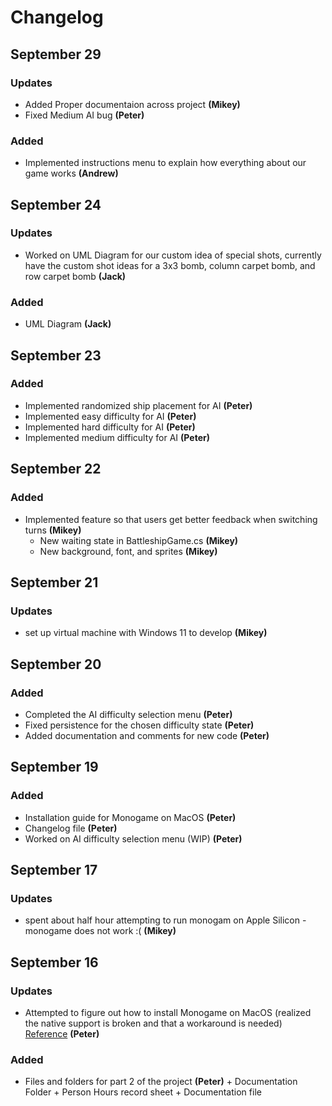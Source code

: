 # Changelog

## September 29

### Updates

- Added Proper documentaion across project **(Mikey)**
- Fixed Medium AI bug **(Peter)**

### Added

- Implemented instructions menu to explain how everything about our game works **(Andrew)**


## September 24

### Updates

- Worked on UML Diagram for our custom idea of special shots, currently have the custom shot ideas for a 3x3 bomb, column carpet bomb, and row carpet bomb **(Jack)**

### Added

- UML Diagram **(Jack)**

## September 23

### Added

- Implemented randomized ship placement for AI **(Peter)**
- Implemented easy difficulty for AI **(Peter)**
- Implemented hard difficulty for AI **(Peter)**
- Implemented medium difficulty for AI **(Peter)**

## September 22

### Added

- Implemented feature so that users get better feedback when switching turns **(Mikey)**
  - New waiting state in BattleshipGame.cs **(Mikey)**
  - New background, font, and sprites **(Mikey)**

## September 21

### Updates

- set up virtual machine with Windows 11 to develop **(Mikey)**

## September 20

### Added

- Completed the AI difficulty selection menu **(Peter)**
- Fixed persistence for the chosen difficulty state **(Peter)**
- Added documentation and comments for new code **(Peter)**

## September 19

### Added

- Installation guide for Monogame on MacOS **(Peter)**
- Changelog file **(Peter)**
- Worked on AI difficulty selection menu (WIP) **(Peter)**

## September 17

### Updates

- spent about half hour attempting to run monogam on Apple Silicon - monogame does not work :( **(Mikey)**

## September 16

### Updates

- Attempted to figure out how to install Monogame on MacOS (realized the native support is broken and that a workaround is needed) [Reference](https://github.com/MonoGame/MonoGame/issues/8124) **(Peter)**

### Added

- Files and folders for part 2 of the project **(Peter)**
    \+ Documentation Folder
    \+ Person Hours record sheet
    \+ Documentation file

